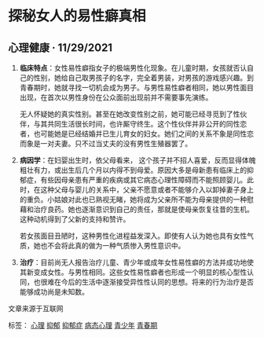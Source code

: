 # 探秘女人的易性癖真相

## 心理健康 · 11/29/2021

1. **临床特点**：女性易性癖指女子的极端男性化现象。在儿童时期，女孩就否认自己的性别，她给自己取男孩子的名字，完全着男装，对男孩的游戏感兴趣。到青春期时，她就寻找一切机会成为男子。与男性易性癖者相同，她以男性面目出现，在首次以男性身份在公众面前出现前并不需要事先演练。

   无人怀疑她的真实性别。甚至在她改变性别之前，她可能已经寻觅到了性伙伴，与其共同生活很长时间，也许厮守终生。这个性伙伴并非公开的同性恋者，也可能她是已经结婚并已生儿育女的妇女。她们之间的关系不象是同性恋而象是一对夫妻。只不过当丈夫的没有男性生殖器罢了。

2. **病因学**：在妇婴出生时，依父母看来， 这个孩子并不招人喜爱，反而显得体魄粗壮有力，或出生后几个月以内得不到母爱。原因大多是母新患有临床上的抑郁症，有些因母亲患有严重的疾病或其它病态心理性障碍而不能照顾婴儿。此时，在这种父母与婴儿的关系中，父亲不愿意或者不能够介入以卸掉妻子身上的重负。小姑娘对此也已熟视无睹，她将成为父亲所不能为母亲提供的一种慰藉和治疗良药。她也逐渐意识到自己的责任，那就是使母亲恢复往昔的生机。这种动机得到了父新的支持和赞许。

   若女孩面目丑陋时，这种男性化进程益发深入。即使有人认为她也具有女性气质，她也不会将此真的做为一种气质惨入男性意识中。

3. **治疗**：目前尚无人报告治疗儿童、青少年或成年女性易性癖的方法并成功地使其新变成女性。与男性相同。这些女性易性癖者也形成一个明显的核心型性认同，也很难在今后的生活中逐渐接受异性性认同的思想。将来的行为治疗是否能够成功尚是未知数。

文章来源于互联网

标签： [心理](https://m.geilixinli.com/wddoc/?tag=%e5%bf%83%e7%90%86) [抑郁](https://m.geilixinli.com/wddoc/?tag=%e6%8a%91%e9%83%81) [抑郁症](https://m.geilixinli.com/wddoc/?tag=%e6%8a%91%e9%83%81%e7%97%87) [病态心理](https://m.geilixinli.com/wddoc/?tag=%e7%97%85%e6%80%81%e5%bf%83%e7%90%86) [青少年](https://m.geilixinli.com/wddoc/?tag=%e9%9d%92%e5%b0%91%e5%b9%b4) [青春期](https://m.geilixinli.com/wddoc/?tag=%e9%9d%92%e6%98%a5%e6%9c%9f)